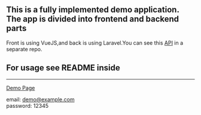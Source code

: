 
## This is a fully implemented demo application. The app is divided into frontend and backend parts
Front is using VueJS,and back is using Laravel.You can see this [API](https://github.com/ucha19871/api) in a separate repo. 

## For usage see README inside
--- 
[Demo Page](http://client.expertj.com/)

email: demo@example.com                                    
password: 12345               
